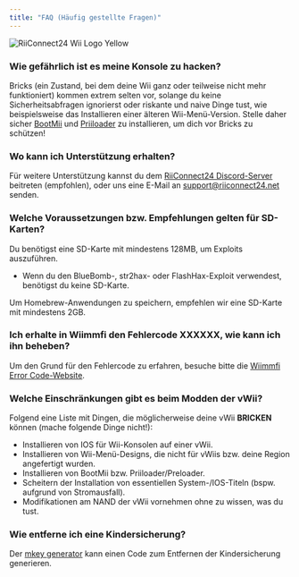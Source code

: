 ```yaml
---
title: "FAQ (Häufig gestellte Fragen)"
---
```


![RiiConnect24 Wii Logo Yellow](/images/Wii_Yellow_Gray.jpg)

### Wie gefährlich ist es meine Konsole zu hacken?
Bricks (ein Zustand, bei dem deine Wii ganz oder teilweise nicht mehr funktioniert) kommen extrem selten vor, solange du keine Sicherheitsabfragen ignorierst oder riskante und naive Dinge tust, wie beispielsweise das Installieren einer älteren Wii-Menü-Version. Stelle daher sicher [BootMii](bootmii) und [Priiloader](priiloader) zu installieren, um dich vor Bricks zu schützen!

### Wo kann ich Unterstützung erhalten?
Für weitere Unterstützung kannst du dem [RiiConnect24 Discord-Server](https://discord.gg/rc24) beitreten (empfohlen), oder uns eine E-Mail an [ support@riiconnect24.net](mailto:support@riiconnect24.net) senden.

### Welche Voraussetzungen bzw. Empfehlungen gelten für SD-Karten?
Du benötigst eine SD-Karte mit mindestens 128MB, um Exploits auszuführen.

- Wenn du den BlueBomb-, str2hax- oder FlashHax-Exploit verwendest, benötigst du keine SD-Karte.

Um Homebrew-Anwendungen zu speichern, empfehlen wir eine SD-Karte mit mindestens 2GB.

### Ich erhalte in Wiimmfi den Fehlercode XXXXXX, wie kann ich ihn beheben?
Um den Grund für den Fehlercode zu erfahren, besuche bitte die [Wiimmfi Error Code-Website](https://wiimmfi.de/error).

### Welche Einschränkungen gibt es beim Modden der vWii?
Folgend eine Liste mit Dingen, die möglicherweise deine vWii **BRICKEN** können (mache folgende Dinge nicht!):
* Installieren von IOS für Wii-Konsolen auf einer vWii.
* Installieren von Wii-Menü-Designs, die nicht für vWiis bzw. deine Region angefertigt wurden.
* Installieren von BootMii bzw. Priiloader/Preloader.
* Scheitern der Installation von essentiellen System-/IOS-Titeln (bspw. aufgrund von Stromausfall).
* Modifikationen am NAND der vWii vornehmen ohne zu wissen, was du tust.

### Wie entferne ich eine Kindersicherung?
Der [mkey generator](https://mkey.salthax.org) kann einen Code zum Entfernen der Kindersicherung generieren.
